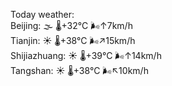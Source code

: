 Today weather:  
Beijing: 🌫  🌡️+32°C 🌬️↑7km/h  
Tianjin: ☀️   🌡️+38°C 🌬️↗15km/h  
Shijiazhuang: ☀️   🌡️+39°C 🌬️↑14km/h  
Tangshan: ☀️   🌡️+38°C 🌬️↖10km/h  
